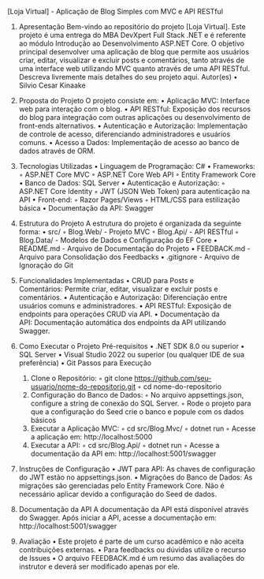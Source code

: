 [Loja Virtual] - Aplicação de Blog Simples com MVC e API RESTful

1. Apresentação
Bem-vindo ao repositório do projeto [Loja Virtual]. Este projeto é uma entrega do MBA DevXpert Full Stack .NET e é referente ao módulo Introdução ao Desenvolvimento ASP.NET Core. O objetivo principal desenvolver uma aplicação de blog que permite aos usuários criar, editar, visualizar e excluir posts e comentários, tanto através de uma interface web utilizando MVC quanto através de uma API RESTful. Descreva livremente mais detalhes do seu projeto aqui.
Autor(es)
    • Silvio Cesar Kinaake

   
2. Proposta do Projeto
O projeto consiste em:
    • Aplicação MVC: Interface web para interação com o blog.
    • API RESTful: Exposição dos recursos do blog para integração com outras aplicações ou desenvolvimento de front-ends alternativos.
    • Autenticação e Autorização: Implementação de controle de acesso, diferenciando administradores e usuários comuns.
    • Acesso a Dados: Implementação de acesso ao banco de dados através de ORM.

   
3. Tecnologias Utilizadas
    • Linguagem de Programação: C#
    • Frameworks:
        ◦ ASP.NET Core MVC
        ◦ ASP.NET Core Web API
        ◦ Entity Framework Core
    • Banco de Dados: SQL Server
    • Autenticação e Autorização:
        ◦ ASP.NET Core Identity
        ◦ JWT (JSON Web Token) para autenticação na API
    • Front-end:
        ◦ Razor Pages/Views
        ◦ HTML/CSS para estilização básica
    • Documentação da API: Swagger

   
4. Estrutura do Projeto
A estrutura do projeto é organizada da seguinte forma:
    • src/
        ◦ Blog.Web/ - Projeto MVC
        ◦ Blog.Api/ - API RESTful
        ◦ Blog.Data/ - Modelos de Dados e Configuração do EF Core
    • README.md - Arquivo de Documentação do Projeto
    • FEEDBACK.md - Arquivo para Consolidação dos Feedbacks
    • .gitignore - Arquivo de Ignoração do Git

   
5. Funcionalidades Implementadas
    • CRUD para Posts e Comentários: Permite criar, editar, visualizar e excluir posts e comentários.
    • Autenticação e Autorização: Diferenciação entre usuários comuns e administradores.
    • API RESTful: Exposição de endpoints para operações CRUD via API.
    • Documentação da API: Documentação automática dos endpoints da API utilizando Swagger.

   
6. Como Executar o Projeto
Pré-requisitos
    • .NET SDK 8.0 ou superior
    • SQL Server
    • Visual Studio 2022 ou superior (ou qualquer IDE de sua preferência)
    • Git
Passos para Execução
    1. Clone o Repositório:
        ◦ git clone https://github.com/seu-usuario/nome-do-repositorio.git
        ◦ cd nome-do-repositorio
    2. Configuração do Banco de Dados:
        ◦ No arquivo appsettings.json, configure a string de conexão do SQL Server.
        ◦ Rode o projeto para que a configuração do Seed crie o banco e popule com os dados básicos
    3. Executar a Aplicação MVC:
        ◦ cd src/Blog.Mvc/
        ◦ dotnet run
        ◦ Acesse a aplicação em: http://localhost:5000
    5. Executar a API:
        ◦ cd src/Blog.Api/
        ◦ dotnet run
        ◦ Acesse a documentação da API em: http://localhost:5001/swagger

       
7. Instruções de Configuração
    • JWT para API: As chaves de configuração do JWT estão no appsettings.json.
    • Migrações do Banco de Dados: As migrações são gerenciadas pelo Entity Framework Core. Não é necessário aplicar devido a configuração do Seed de dados.

   
8. Documentação da API
A documentação da API está disponível através do Swagger. Após iniciar a API, acesse a documentação em:
http://localhost:5001/swagger


9. Avaliação
    • Este projeto é parte de um curso acadêmico e não aceita contribuições externas.
    • Para feedbacks ou dúvidas utilize o recurso de Issues
    • O arquivo FEEDBACK.md é um resumo das avaliações do instrutor e deverá ser modificado apenas por ele.

  

  
  
  


  
  




